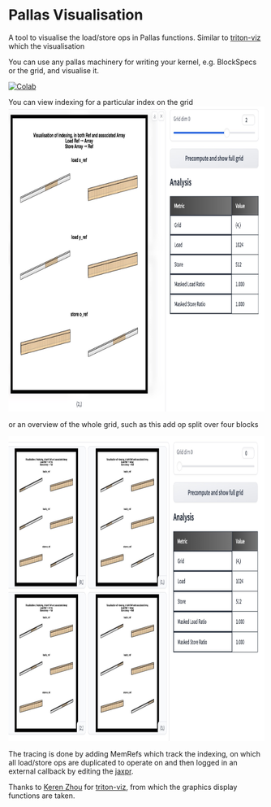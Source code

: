 # Pallas Visualisation

A tool to visualise the load/store ops in Pallas functions. Similar to [triton-viz](https://github.com/Deep-Learning-Profiling-Tools/triton-viz) which the visualisation 

You can use any pallas machinery for writing your kernel, e.g. BlockSpecs or the grid, and visualise it.

[![Colab](https://colab.research.google.com/assets/colab-badge.svg)](https://colab.research.google.com/github/oliverdutton/pallas_visualisation/blob/main/examples/demo.ipynb)

You can view indexing for a particular index on the grid   
<img src="https://github.com/oliverdutton/pallas_visualisation/blob/main/assets/grid_index_2.jpg" width="840" height="600">

or an overview of the whole grid, such as this add op split over four blocks

<img src="https://github.com/oliverdutton/pallas_visualisation/blob/main/assets/indexing_full_grid.jpg" width="840" height="600">

The tracing is done by adding MemRefs which track the indexing, on which all load/store ops are duplicated to operate on and then logged in an external callback by editing the [jaxpr](https://jax.readthedocs.io/en/latest/jaxpr.html).

Thanks to [Keren Zhou](https://www.jokeren.tech/) for [triton-viz](https://github.com/Deep-Learning-Profiling-Tools/triton-viz), from which the graphics display functions are taken.